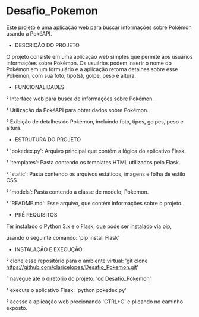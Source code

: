 # Desafio_Pokemon
Este projeto é uma aplicação web para buscar informações sobre Pokémon usando a PokéAPI.

- DESCRIÇÃO DO PROJETO

O projeto consiste em uma aplicação web simples que permite aos usuários informações sobre Pokémon. Os usuários podem inserir o nome do Pokémon em um formulário e a aplicação retorna detalhes sobre esse Pokémon, com sua foto, tipo(s), golpe, peso e altura. 

- FUNCIONALIDADES 

° Interface web para busca de informações sobre Pokémon.

° Utilização da PokéAPI para obter dados sobre Pokémon.

° Exibição de detalhes do Pokémon, incluindo foto, tipos, golpes, peso e altura.

- ESTRUTURA DO PROJETO 

° 'pokedex.py': Arquivo principal que contém a lógica do aplicativo Flask.

° 'templates': Pasta contendo os templates HTML utilizados pelo Flask.

° 'static': Pasta contendo os arquivos estáticos, imagens e folha de estilo CSS.

° 'models': Pasta contendo a classe de modelo, Pokemon.

° 'README.md': Esse arquivo, que contém informações sobre o projeto.

- PRÉ REQUISITOS

Ter instalado o Python 3.x e o Flask, que pode ser instalado via pip, 

usando o seguinte comando: 'pip install Flask' 


- INSTALAÇÃO E EXECUÇÃO

° clone esse repositório para o ambiente virtual: 'git clone https://github.com/claricelopes/Desafio_Pokemon.git' 

° navegue até o diretório do projeto: 'cd Desafio_Pokemon'  

° execute o aplicativo Flask: 'python pokedex.py' 

° acesse a aplicação web precionando 'CTRL+C' e plicando no caminho exposto. 
